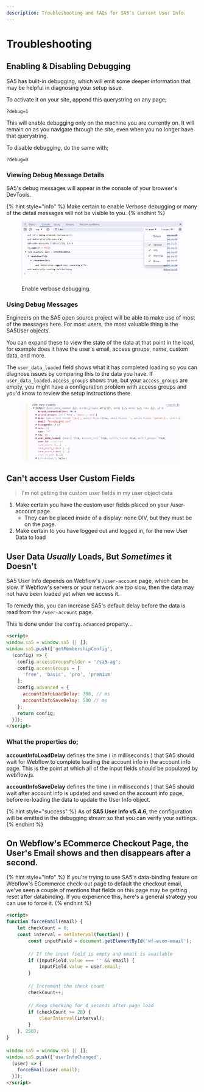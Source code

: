 ```yaml
---
description: Troubleshooting and FAQs for SA5's Current User Info.
---
```


# Troubleshooting

## Enabling & Disabling Debugging

SA5 has built-in debugging, which will emit some deeper information that may be helpful in diagnosing your setup issue. &#x20;

To activate it on your site, append this querystring on any page;

```
?debug=1
```

This will enable debugging only on the machine you are currently on. It will remain on as you navigate through the site, even when you no longer have that querystring.&#x20;

To disable debugging, do the same with;&#x20;

```
?debug=0
```

### Viewing Debug Message Details

SA5's debug messages will appear in the console of your browser's DevTools.

{% hint style="info" %}
Make certain to enable Verbose debugging or many of the detail messages will not be visible to you.&#x20;
{% endhint %}

<figure><img src="../../.gitbook/assets/image (3) (1).png" alt=""><figcaption><p>Enable verbose debugging. </p></figcaption></figure>

### Using Debug Messages

Engineers on the SA5 open source project will be able to make use of most of the messages here.  For most users, the most valuable thing is the SA5User objects. &#x20;

You can expand these to view the state of the data at that point in the load, for example does it have the user's email, access groups, name, custom data, and more.&#x20;

The `user_data_loaded` field shows what it has completed loading so you can diagnose issues by comparing this to the data you have.  If `user_data_loaded.access_groups` shows true, but your `access_groups` are empty, you might have a configuration problem with access groups and you'd know to review the setup instructions there.&#x20;

<figure><img src="../../.gitbook/assets/image (1) (1) (1) (1) (1) (1).png" alt=""><figcaption></figcaption></figure>

## Can't access User Custom Fields

> I'm not getting the custom user fields in my user object data

1. Make certain you have the custom user fields placed on your /user-account page.
   * They can be placed inside of a display: none DIV, but they must be on the page.
2. Make certain to you have logged out and logged in, for the new User Data to load

## User Data _Usually_ Loads, But _Sometimes_ it Doesn't

SA5 User Info depends on Webflow's `/user-account` page, which can be slow.  If Webflow's servers or your network are _too_ slow, then the data may not have been loaded yet when we access it.

To remedy this, you can increase SA5's default delay before the data is read from the `/user-account` page.&#x20;

This is done under the `config.advanced` property...&#x20;

```html
<script>
window.sa5 = window.sa5 || [];
window.sa5.push(['getMembershipConfig', 
  (config) => {
    config.accessGroupsFolder = '/sa5-ag';
    config.accessGroups = [
      'free', 'basic', 'pro', 'premium'
    ];
    config.advanced = {
      accountInfoLoadDelay: 300, // ms
      accountInfoSaveDelay: 500 // ms
    };
    return config;
  }]); 
</script>
```

### What the properties do;&#x20;

**accountInfoLoadDelay** defines the time ( in milliseconds ) that SA5 should wait for Webflow to complete loading the account info in the account info page.  This is the point at which all of the input fields should be populated by webflow.js.&#x20;

**accountInfoSaveDelay** defines the time ( in milliseconds ) that SA5 should wait after account info is updated and saved on the account info page, before re-loading the data to update the User Info object.

{% hint style="success" %}
As of **SA5 User Info v5.4.6**, the configuration will be emitted in the debugging stream so that you can verify your settings.&#x20;
{% endhint %}

## On Webflow's ECommerce Checkout Page, the User's Email shows and then disappears after a second.&#x20;

{% hint style="info" %}
If you're trying to use SA5's data-binding feature on Webflow's ECommerce check-out page to default the checkout email, we've seen a couple of mentions that fields on this page may be getting reset after databinding. If you experience this, here's a general strategy you can use to force it. &#x20;
{% endhint %}

```html
<script>
function forceEmail(email) {
    let checkCount = 0;
    const interval = setInterval(function() {
        const inputField = document.getElementById('wf-ecom-email');

        // If the input field is empty and email is available
        if (inputField.value === '' && email) {
            inputField.value = user.email;
        }

        // Increment the check count
        checkCount++;

        // Keep checking for 4 seconds after page load
        if (checkCount >= 20) {
            clearInterval(interval);
        }
    }, 250);
}

window.sa5 = window.sa5 || [];
window.sa5.push(['userInfoChanged', 
  (user) => {
    forceEmail(user.email);
  }]); 
</script> 
```





